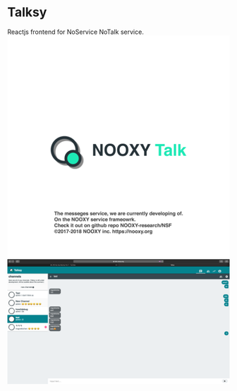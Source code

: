 # Talksy
Reactjs frontend for NoService NoTalk service.
![alt text](/imgs/NoTalkAD.png)
![alt text](/imgs/Talksy.png)
